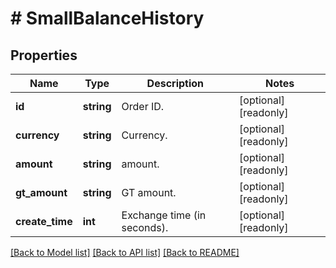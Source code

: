 # # SmallBalanceHistory

## Properties

Name | Type | Description | Notes
------------ | ------------- | ------------- | -------------
**id** | **string** | Order ID. | [optional] [readonly] 
**currency** | **string** | Currency. | [optional] [readonly] 
**amount** | **string** | amount. | [optional] [readonly] 
**gt_amount** | **string** | GT amount. | [optional] [readonly] 
**create_time** | **int** | Exchange time (in seconds). | [optional] [readonly] 

[[Back to Model list]](../../README.md#documentation-for-models) [[Back to API list]](../../README.md#documentation-for-api-endpoints) [[Back to README]](../../README.md)

